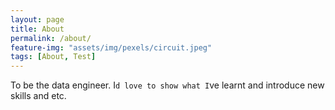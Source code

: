 ```yaml
---
layout: page
title: About
permalink: /about/
feature-img: "assets/img/pexels/circuit.jpeg"
tags: [About, Test]
---
```


To be the data engineer.
I`d love to show what I`ve learnt and introduce new skills and etc.

 
